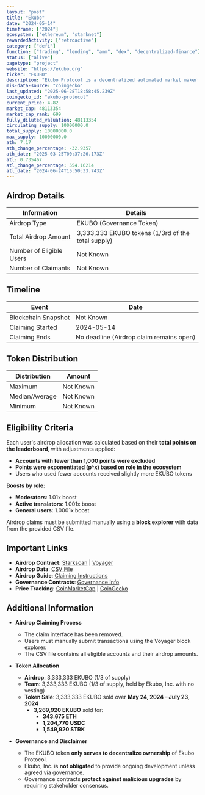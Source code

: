 ```yaml
---
layout: "post"
title: "Ekubo"
date: "2024-05-14"
timeframe: ["2024"]
ecosystem: ["ethereum", "starknet"]
rewardedActivity: ["retroactive"]
category: ["defi"]
function: ["trading", "lending", "amm", "dex", "decentralized-finance"]
status: ["alive"]
pagetype: "project"
website: "https://ekubo.org"
ticker: "EKUBO"
description: "Ekubo Protocol is a decentralized automated market maker (AMM) built on Starknet, utilizing super-concentrated liquidity and a singleton architecture."
mis-data-source: "coingecko"
last_updated: "2025-06-28T18:58:45.239Z"
coingecko_id: "ekubo-protocol"
current_price: 4.82
market_cap: 48113354
market_cap_rank: 699
fully_diluted_valuation: 48113354
circulating_supply: 10000000.0
total_supply: 10000000.0
max_supply: 10000000.0
ath: 7.17
ath_change_percentage: -32.9357
ath_date: "2025-03-25T00:37:26.173Z"
atl: 0.735467
atl_change_percentage: 554.16214
atl_date: "2024-06-24T15:50:33.743Z"
---
```


## Airdrop Details

| Information              | Details                                            |
| ------------------------ | -------------------------------------------------- |
| Airdrop Type             | EKUBO (Governance Token)                           |
| Total Airdrop Amount     | 3,333,333 EKUBO tokens (1/3rd of the total supply) |
| Number of Eligible Users | Not Known                                          |
| Number of Claimants      | Not Known                                          |

## Timeline

| Event               | Date                                     |
| ------------------- | ---------------------------------------- |
| Blockchain Snapshot | Not Known                                |
| Claiming Started    | 2024-05-14                               |
| Claiming Ends       | No deadline (Airdrop claim remains open) |

## Token Distribution

| Distribution   | Amount    |
| -------------- | --------- |
| Maximum        | Not Known |
| Median/Average | Not Known |
| Minimum        | Not Known |

## Eligibility Criteria

Each user's airdrop allocation was calculated based on their **total points on the leaderboard**, with adjustments applied:

- **Accounts with fewer than 1,000 points were excluded**
- **Points were exponentiated (p^x) based on role in the ecosystem**
- Users who used fewer accounts received slightly more EKUBO tokens

**Boosts by role:**

- **Moderators**: 1.01x boost
- **Active translators**: 1.001x boost
- **General users**: 1.0001x boost

Airdrop claims must be submitted manually using a **block explorer** with data from the provided CSV file.

## Important Links

- **Airdrop Contract**: [Starkscan](https://starkscan.co/contract/0x04bfacd0fcf70f444815de9150008fd12b5fb6721562707e502ce71ccb327d88) | [Voyager](https://voyager.online/contract/0x04bfacd0fcf70f444815de9150008fd12b5fb6721562707e502ce71ccb327d88)
- **Airdrop Data**: [CSV File](https://docs.ekubo.org/user-guides/governance/airdrop_data.csv.zip)
- **Airdrop Guide**: [Claiming Instructions](https://docs.ekubo.org/user-guides/governance/ekubo-token)
- **Governance Contracts**: [Governance Info](https://docs.ekubo.org/user-guides/governance/)
- **Price Tracking**: [CoinMarketCap](https://coinmarketcap.com/currencies/ekubo) | [CoinGecko](https://www.coingecko.com/en/coins/ekubo)

## Additional Information

- **Airdrop Claiming Process**

  - The claim interface has been removed.
  - Users must manually submit transactions using the Voyager block explorer.
  - The CSV file contains all eligible accounts and their airdrop amounts.

- **Token Allocation**

  - **Airdrop**: 3,333,333 EKUBO (1/3 of supply)
  - **Team**: 3,333,333 EKUBO (1/3 of supply, held by Ekubo, Inc. with no vesting)
  - **Token Sale**: 3,333,333 EKUBO sold over **May 24, 2024 – July 23, 2024**
    - **3,269,920 EKUBO** sold for:
      - **343.675 ETH**
      - **1,204,770 USDC**
      - **1,549,920 STRK**

- **Governance and Disclaimer**
  - The EKUBO token **only serves to decentralize ownership** of Ekubo Protocol.
  - Ekubo, Inc. is **not obligated** to provide ongoing development unless agreed via governance.
  - Governance contracts **protect against malicious upgrades** by requiring stakeholder consensus.
